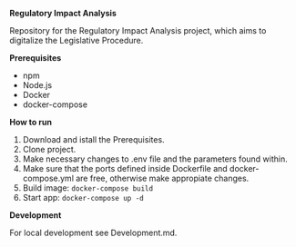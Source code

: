 **Regulatory Impact Analysis**

Repository for the Regulatory Impact Analysis project, which aims to digitalize the Legislative Procedure.

**Prerequisites**

- npm
- Node.js
- Docker 
- docker-compose

**How to run**

1. Download and istall the Prerequisites.
2. Clone project.
3. Make necessary changes to .env file and the parameters found within.
4. Make sure that the ports defined inside Dockerfile and docker-compose.yml are free, otherwise make appropiate changes.
4. Build image: 
`docker-compose build`
5. Start app:
`docker-compose up -d`

**Development**

For local development see Development.md.
